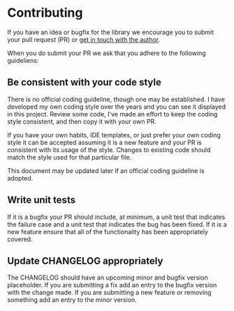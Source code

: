 # Contributing

If you have an idea or bugfix for the library we encourage you to submit your pull request (PR)
or [get in touch with the author](mailto:cspray+labrador@gmail.com).
 
When you do submit your PR we ask that you adhere to the following guideliens:

## Be consistent with your code style

There is no official coding guideline, though one may be established. I have developed my own 
coding style over the years and you can see it displayed in this project. Review some code, I've 
made an effort to keep the coding style consistent, and then copy it with your own PR.

If you have your own habits, IDE templates, or just prefer your own coding style it can be accepted 
assuming it is a new feature and your PR is consistent with its usage of the style. Changes to 
existing code should match the style used for that particular file.
 
This document may be updated later if an official coding guideline is adopted.

## Write unit tests

If it is a bugfix your PR should include, at minimum, a unit test that indicates the failure case and a 
unit test that indicates the bug has been fixed. If it is a new feature ensure that all of the functionality 
has been appropriately covered.

## Update CHANGELOG appropriately

The CHANGELOG should have an upcoming minor and bugfix version placeholder. If you are submitting a fix 
add an entry to the bugfix version with the change made. If you are submitting a new feature or removing 
something add an entry to the minor version.

